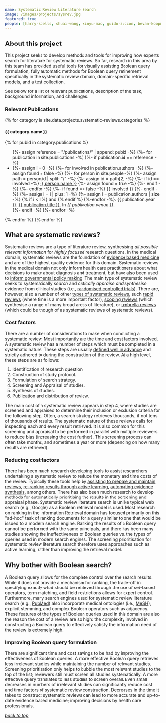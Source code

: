 ```yaml
---
name: Systematic Review Literature Search
image: /images/projects/sysrev.jpg
featured: true
people: [harry-scells, shuai-wang, xinyu-mao, guido-zuccon, bevan-koopman]
---
```


## About this project

This project seeks to develop methods and tools for improving how experts search for literature for systematic reviews. So far, research in this area by this team has provided useful tools for visually assisting Boolean query formulation, fully automatic methods for Boolean query refinement specifically in the systematic review domain, domain-specific retrieval models, and a test collection.

See below for a list of relevant publications, description of the task, background information, and challenges.

### Relevant Publications 

{% for category in site.data.projects.systematic-reviews.categories %}

#### {{ category.name }}

{% for pubid in category.publications %}
<ul>
    {%- assign reference =  "/publications/" | append: pubid -%}
    {%- for publication in site.publications -%}
        {%- if publication.id == reference -%}
            <li>
            {%- assign i = 0 -%}
            {%- for involved in publication.authors -%}
                {%- assign found = false -%}
                {%- for person in site.people -%}
                    {%- assign path = person.id | split: "/" -%}
                    {%- assign id = path[2] -%}
                    {%- if id == involved -%}
                        <a href="{{ person.id }}">{{ person.name }}</a>
                        {%- assign found = true -%}
                    {%- endif -%}
                {%- endfor -%}
                {%- if found == false -%}
                    {{ involved }}
                {%- endif -%}
                {%- assign i = i | plus: 1 -%}
                {%- assign l = publication.authors | size -%}
                {% if i < l %} and {% endif %}
            {%-endfor -%}.
           {{ publication.year }}.
           <a href="{{ publication.id }}">{{ publication.title }}</a>.
           In <em>{{ publication.venue }}</em>.
           </li>
        {%- endif -%}
    {%- endfor -%}
</ul>
{% endfor %}
{% endfor %}



## What are systematic reviews?

Systematic reviews are a type of literature review, synthesising _all possible relevant information_ for _highly focused_ research questions. In the medical domain, systematic reviews are the foundation of [evidence based medicine](https://en.wikipedia.org/wiki/Evidence-based_medicine) and are of the highest quality evidence for this domain. Systematic reviews in the medical domain not only inform health care practitioners about what decisions to make about diagnosis and treatment, but have also been used to [inform governmental policy making](https://www.ncbi.nlm.nih.gov/pmc/articles/PMC2807200/). The main type of systematic review seeks to systematically _search_ and _critically appraise and synthesise_ evidence from clinical studies (i.e., [randomised controlled trials](https://www.ncbi.nlm.nih.gov/pmc/articles/PMC3196997/)). There are, however, also a number of other [types of systematic reviews](https://guides.mclibrary.duke.edu/sysreview/types), such [rapid reviews](https://guides.library.vcu.edu/rapidreview) (where time is a more important factor), [scoping reviews](https://www.ncbi.nlm.nih.gov/pmc/articles/PMC2954944/) (which synthesise a range of many broad areas of literature), or [umbrella reviews](https://www.ncbi.nlm.nih.gov/pubmed/26360830) (which could be though of as systematic reviews of systematic reviews).

### Cost factors

There are a number of considerations to make when conducting a systematic review. Most importantly are the time and cost factors involved. A systematic review has a number of steps which must be completed in a systematic nature. These steps are usually [defined well in advance](https://training.cochrane.org/handbook) and strictly adhered to during the construction of the review. At a high level, these steps are as follows:

 1. Identification of research question.
 2. Construction of study protocol.
 3. Formulation of search strategy.
 4. Screening and Appraisal of studies.
 5. Synthesis of studies.
 6. Publication and distribution of review.
 
The main cost of a systematic review appears in step 4, where studies are screened and appraised to determine their inclusion or exclusion criteria for the following step. Often, a search strategy retrieves thousands, if not tens of thousands of results. The systematic nature of these reviews calls for inspecting each and every result retrieved. It is also common for this screening and appraisal to be performed in parallel with multiple reviewers to reduce bias (increasing the cost further). This screening process can often take months, and sometimes a year or more (depending on how many results are retrieved).

### Reducing cost factors

There has been much research developing tools to assist researchers undertaking a systematic review to reduce the monetary and time costs of the review. Typically these tools help by [assisting to prepare and maintain reviews](https://community.cochrane.org/help/tools-and-software/revman-5), [re-ranking results through active learning](https://www.ncbi.nlm.nih.gov/pmc/articles/PMC6175382/), [automating evidence synthesis](http://www.robotreviewer.net/), among others. There has also been much research to develop methods for automatically prioritising the results in the screening and appraisal phase. Systematic review literature search is unlike typical web search (e.g., Google) as a Boolean retrieval model is used. Most research on ranking in the Information Retrieval domain has focused primarily on this "ad-hoc" task of ranking documents for a query similar to one that would be issued to a modern search engine. Ranking the results of a Boolean query cannot be performed with the same principals, and there has been many studies showing the ineffectiveness of Boolean queries vs. the types of queries used in modern search engines. The screening prioritisation for systematic review literature search therefore uses approaches such as active learning, rather than improving the retrieval model.  

## Why bother with Boolean search?

A Boolean query allows for the complete control over the search results. While it does not provide a mechanism for ranking, the trade-off in specifying exactly what should be retrieved through the use of set-based operators, term matching, and field restrictions allows for expert control. Furthermore, many search engines used for systematic review literature search (e.g., [PubMed](https://www.ncbi.nlm.nih.gov/pubmed/)) also incorporate medical ontologies (i.e., [MeSH](https://www.nlm.nih.gov/mesh/)), explicit stemming, and complex Boolean operators such as adjacency. These features of the types of Boolean queries used in this domain are also the reason the cost of a review are so high: the complexity involved in constructing a Boolean query to effectively satisfy the information need of the review is extremely high.

### Improving Boolean query formulation

There are significant time and cost savings to be had by improving the effectiveness of Boolean queries. A more effective Boolean query retrieves less irrelevant studies while maintaining the number of relevant studies. Screening prioritisation only helps to bubble the most relevant studies to the top of the list; reviewers still must screen all studies systematically. A more effective query translates to less studies to screen overall. Even small decreases in numbers of irrelevant studies can significantly reduce cost and time factors of systematic review construction. Decreases in the time it takes to construct systematic reviews can lead to more accurate and up-to-date evidence based medicine; improving decisions by health care professionals.  

[_back to top_](#main)
